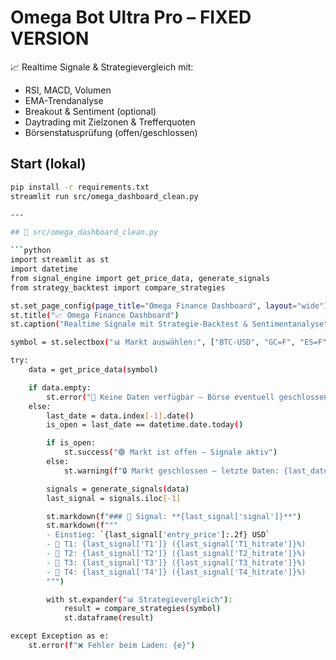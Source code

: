 # Omega Bot Ultra Pro – FIXED VERSION

📈 Realtime Signale & Strategievergleich mit:
- RSI, MACD, Volumen
- EMA-Trendanalyse
- Breakout & Sentiment (optional)
- Daytrading mit Zielzonen & Trefferquoten
- Börsenstatusprüfung (offen/geschlossen)

## Start (lokal)

```bash
pip install -r requirements.txt
streamlit run src/omega_dashboard_clean.py

---

## 🔧 src/omega_dashboard_clean.py

```python
import streamlit as st
import datetime
from signal_engine import get_price_data, generate_signals
from strategy_backtest import compare_strategies

st.set_page_config(page_title="Omega Finance Dashboard", layout="wide")
st.title("📈 Omega Finance Dashboard")
st.caption("Realtime Signale mit Strategie-Backtest & Sentimentanalyse")

symbol = st.selectbox("📊 Markt auswählen:", ["BTC-USD", "GC=F", "ES=F"])

try:
    data = get_price_data(symbol)

    if data.empty:
        st.error("🚫 Keine Daten verfügbar – Börse eventuell geschlossen.")
    else:
        last_date = data.index[-1].date()
        is_open = last_date == datetime.date.today()

        if is_open:
            st.success("🟢 Markt ist offen – Signale aktiv")
        else:
            st.warning(f"🔒 Markt geschlossen – letzte Daten: {last_date}")

        signals = generate_signals(data)
        last_signal = signals.iloc[-1]

        st.markdown(f"### 📢 Signal: **{last_signal['signal']}**")
        st.markdown(f"""
        - Einstieg: `{last_signal['entry_price']:.2f} USD`  
        - 🎯 T1: {last_signal['T1']} ({last_signal['T1_hitrate']}%)  
        - 🎯 T2: {last_signal['T2']} ({last_signal['T2_hitrate']}%)  
        - 🎯 T3: {last_signal['T3']} ({last_signal['T3_hitrate']}%)  
        - 🎯 T4: {last_signal['T4']} ({last_signal['T4_hitrate']}%)  
        """)

        with st.expander("📊 Strategievergleich"):
            result = compare_strategies(symbol)
            st.dataframe(result)

except Exception as e:
    st.error(f"❌ Fehler beim Laden: {e}")
